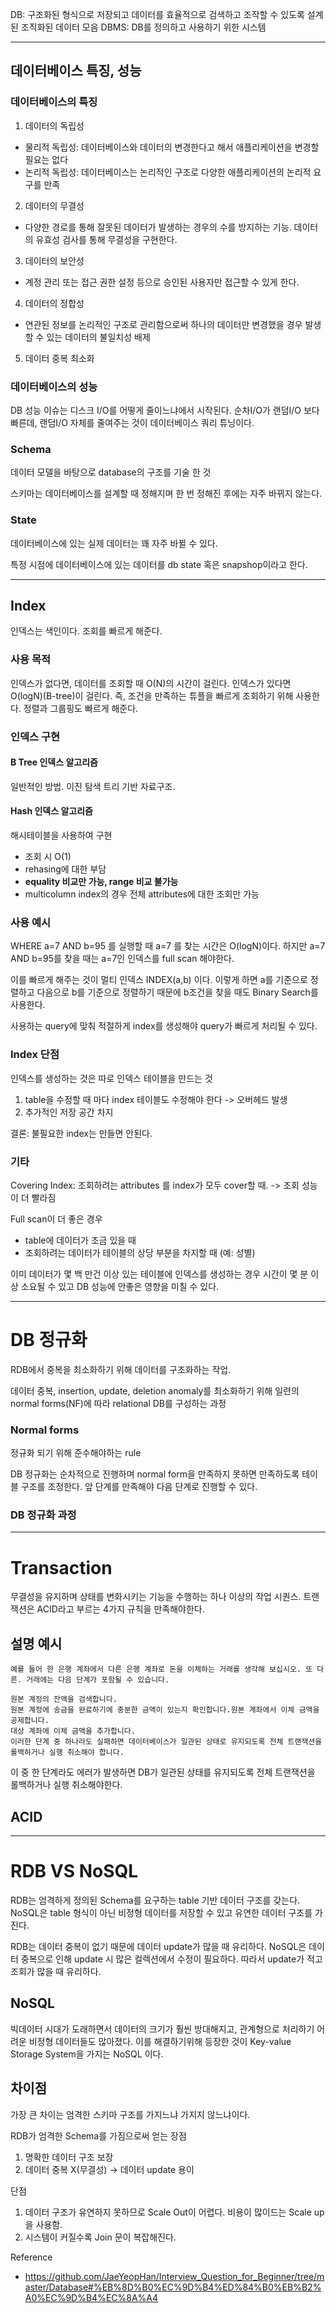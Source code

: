
DB: 구조화된 형식으로 저장되고 데이터를 효율적으로 검색하고 조작할 수 있도록 설계된 조직화된 데이터 모음
DBMS: DB를 정의하고 사용하기 위한 시스템

------
## 데이터베이스 특징, 성능

### 데이터베이스의 특징

1. 데이터의 독립성
- 물리적 독립성: 데이터베이스와 데이터의 변경한다고 해서 애플리케이션을 변경할 필요는 없다
- 논리적 독립성: 데이터베이스는 논리적인 구조로 다양한 애플리케이션의 논리적 요구를 만족
2. 데이터의 무결성
- 다양한 경로를 통해 잘못된 데이터가 발생하는 경우의 수를 방지하는 기능. 데이터의 유효성 검사를 통해 무결성을 구현한다.
3. 데이터의 보안성
- 계정 관리 또는 접근 권한 설정 등으로 승인된 사용자만 접근할 수 있게 한다.
4. 데이터의 정합성
- 연관된 정보를 논리적인 구조로 관리함으로써 하나의 데이터만 변경했을 경우 발생할 수 있는 데이터의 불일치성 배제
5. 데이터 중복 최소화

### 데이터베이스의 성능

DB 성능 이슈는 디스크 I/O를 어떻게 줄이느냐에서 시작된다. 순차I/O가 랜덤I/O 보다 빠른데, 랜덤I/O 자체를 줄여주는 것이 데이터베이스 쿼리 튜닝이다.

### Schema

데이터 모델을 바탕으로 database의 구조를 기술 한 것

스키마는 데이터베이스를 설계할 때 정해지며 한 번 정해진 후에는 자주 바뀌지 않는다.

### State

데이터베이스에 있는 실제 데이터는 꽤 자주 바뀔 수 있다. 

특정 시점에 데이터베이스에 있는 데이터를 db state 혹은 snapshop이라고 한다.

----
## Index

인덱스는 색인이다. 조회를 빠르게 해준다.

### 사용 목적

인덱스가 없다면, 데이터를 조회할 때 O(N)의 시간이 걸린다. 인덱스가 있다면 O(logN)(B-tree)이 걸린다. 즉, 조건을 만족하는 튜플을 빠르게 조회하기 위해 사용한다.
정렬과 그룹핑도 빠르게 해준다.

### 인덱스 구현

#### B Tree 인덱스 알고리즘

일반적인 방법. 이진 탐색 트리 기반 자료구조.

#### Hash 인덱스 알고리즘

해시테이블을 사용하여 구현

- 조회 시 O(1)
- rehasing에 대한 부담
- **equality 비교만 가능, range 비교 불가능**
- multicolumn index의 경우 전체 attributes에 대한 조회만 가능

### 사용 예시

WHERE a=7 AND b=95 를 실행할 때 a=7 를 찾는 시간은 O(logN)이다. 하지만 a=7 AND b=95를 찾을 때는 a=7인 인덱스를 full scan 해야한다.

이를 빠르게 해주는 것이 멀티 인덱스 INDEX(a,b) 이다. 이렇게 하면 a를 기준으로 정렬하고 다음으로 b를 기준으로 정렬하기 때문에 b조건을 찾을 때도 Binary Search를 사용한다.

사용하는 query에 맞춰 적절하게 index를 생성해야 query가 빠르게 처리될 수 있다.

### Index 단점

인덱스를 생성하는 것은 따로 인덱스 테이블을 만드는 것

1. table을 수정할 때 마다 index 테이블도 수정해야 한다 -> 오버헤드 발생
2. 추가적인 저장 공간 차지

결론: 불필요한 index는 만들면 안된다.

### 기타

Covering Index: 조회하려는 attributes 를 index가 모두 cover할 때. -> 조회 성능이 더 빨라짐

Full scan이 더 좋은 경우
- table에 데이터가 조금 있을 때
- 조회하려는 데이터가 테이블의 상당 부분을 차지할 때 (예: 성별)

이미 데이터가 몇 백 만건 이상 있는 테이블에 인덱스를 생성하는 경우 시간이 몇 분 이상 소요될 수 있고 DB 성능에 안좋은 영향을 미칠 수 있다.

----
# DB 정규화

RDB에서 중복을 최소화하기 위해 데이터를 구조화하는 작업. 

데이터 중복, insertion, update, deletion anomaly를 최소화하기 위해 일련의 normal forms(NF)에 따라 relational DB를 구성하는 과정

### Normal forms

정규화 되기 위해 준수해야하는 rule

DB 정규화는 순차적으로 진행하며 normal form을 만족하지 못하면 만족하도록 테이블 구조를 조정한다. 앞 단계를 만족해야 다음 단계로 진행할 수 있다.

### DB 정규화 과정



----
# Transaction

무결성을 유지하며 상태를 변화시키는 기능을 수행하는 하나 이상의 작업 시퀀스. 트랜잭션은 ACID라고 부르는 4가지 규칙을 만족해야한다.

## 설명 예시

```
예를 들어 한 은행 계좌에서 다른 은행 계좌로 돈을 이체하는 거래를 생각해 보십시오. 또 다른. 거래에는 다음 단계가 포함될 수 있습니다.

원본 계정의 잔액을 검색합니다.
원본 계정에 송금을 완료하기에 충분한 금액이 있는지 확인합니다.원본 계좌에서 이체 금액을 공제합니다.
대상 계좌에 이체 금액을 추가합니다.
이러한 단계 중 하나라도 실패하면 데이터베이스가 일관된 상태로 유지되도록 전체 트랜잭션을 롤백하거나 실행 취소해야 합니다.
```
이 중 한 단계라도 에러가 발생하면 DB가 일관된 상태를 유지되도록 전체 트랜잭션을 롤백하거나 실행 취소해야한다.


## ACID

----
# RDB VS NoSQL

RDB는 엄격하게 정의된 Schema를 요구하는 table 기반 데이터 구조를 갖는다.
NoSQL은 table 형식이 아닌 비정형 데이터를 저장할 수 있고 유연한 데이터 구조를 가진다.

RDB는 데이터 중복이 없기 때문에 데이터 update가 많을 때 유리하다. NoSQL은 데이터 중복으로 인해 update 시 많은 컬렉션에서 수정이 필요하다. 따라서 update가 적고 조회가 많을 때 유리하다.

## NoSQL 

빅데이터 시대가 도래하면서 데이터의 크기가 훨씬 방대해지고, 관계형으로 처리하기 어려운 비정형 데이터들도 많아졌다. 이를 해결하기위해 등장한 것이 Key-value Storage System을 가지는 NoSQL 이다.

## 차이점

가장 큰 차이는 엄격한 스키마 구조를 가지느냐 가지지 않느냐이다.

RDB가 엄격한 Schema를 가짐으로써 얻는 장점

1. 명확한 데이터 구조 보장
2. 데이터 중복 X(무결성) -> 데이터 update 용이

단점

1. 데이터 구조가 유연하지 못하므로 Scale Out이 어렵다. 비용이 많이드는 Scale up을 사용함.
2. 시스템이 커질수록 Join 문이 복잡해진다.



Reference
- https://github.com/JaeYeopHan/Interview_Question_for_Beginner/tree/master/Database#%EB%8D%B0%EC%9D%B4%ED%84%B0%EB%B2%A0%EC%9D%B4%EC%8A%A4
